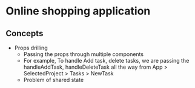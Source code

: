 # Online shopping application

## Concepts
* Props drilling
  * Passing the props through multiple components
  * For example, To handle Add task, delete tasks, we are passing the handleAddTask, handleDeleteTask all the way from App > SelectedProject > Tasks > NewTask
  * Problem of shared state
